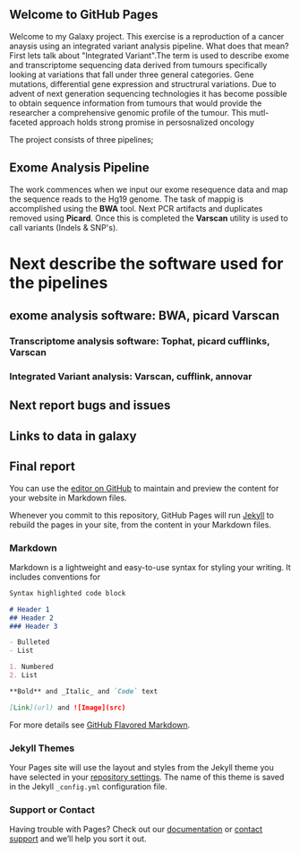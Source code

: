 ## Welcome to GitHub Pages
Welcome to my Galaxy project. This exercise is a reproduction of a cancer anaysis using an integrated variant analysis pipeline. What does that mean? First lets talk about  "Integrated Variant".The term is used to describe exome and transcriptome sequencing data derived from tumours specifically looking at variations that fall under three general categories. Gene mutations, differential gene expression and structrural variations. Due to advent of next generation sequencing technologies it has become possible to obtain sequence information from tumours that would provide the researcher a comprehensive genomic profile of the tumour. This mutl-faceted approach holds strong promise in persosnalized oncology

The project consists of three pipelines;

## Exome Analysis Pipeline
The work commences when we input our exome resequence data and map the sequence reads to the Hg19 genome. The task of mappig is accomplished using the **BWA** tool. Next PCR artifacts and duplicates removed using **Picard**. Once this is completed the **Varscan** utility is used to call variants (Indels & SNP's).





# Next describe the software used for the pipelines
## exome analysis software: BWA, picard Varscan
### Transcriptome analysis software: Tophat, picard cufflinks, Varscan
### Integrated Variant analysis: Varscan, cufflink, annovar


## Next report bugs and issues

## Links to data in galaxy

## Final report

You can use the [editor on GitHub](https://github.com/lmarkal/Galaxy-Integrated-variant-analysis/edit/master/index.md) to maintain and preview the content for your website in Markdown files.

Whenever you commit to this repository, GitHub Pages will run [Jekyll](https://jekyllrb.com/) to rebuild the pages in your site, from the content in your Markdown files.

### Markdown

Markdown is a lightweight and easy-to-use syntax for styling your writing. It includes conventions for

```markdown
Syntax highlighted code block

# Header 1
## Header 2
### Header 3

- Bulleted
- List

1. Numbered
2. List

**Bold** and _Italic_ and `Code` text

[Link](url) and ![Image](src)
```

For more details see [GitHub Flavored Markdown](https://guides.github.com/features/mastering-markdown/).

### Jekyll Themes

Your Pages site will use the layout and styles from the Jekyll theme you have selected in your [repository settings](https://github.com/lmarkal/Galaxy-Integrated-variant-analysis/settings). The name of this theme is saved in the Jekyll `_config.yml` configuration file.

### Support or Contact

Having trouble with Pages? Check out our [documentation](https://help.github.com/categories/github-pages-basics/) or [contact support](https://github.com/contact) and we’ll help you sort it out.
